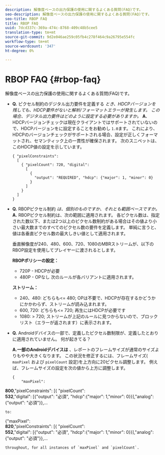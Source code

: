 ```yaml
---
description: 解像度ベースの出力保護の使用に関するよくある質問(FAQ)です。
seo-description: 解像度ベースの出力保護の使用に関するよくある質問(FAQ)です。
seo-title: RBOP FAQ
title: RBOP FAQ
uuid: 7dcd337c-369a-474c-8768-409c48b5cee5
translation-type: tm+mt
source-git-commit: 9d2e046ae259c05fb4c278f464c9a26795e554fc
workflow-type: tm+mt
source-wordcount: '347'
ht-degree: 0%

---
```



# RBOP FAQ {#rbop-faq}

解像度ベースの出力保護の使用に関するよくある質問(FAQ)です。

* **Q.** ピクセル制約のデジタル出力要件を定義する *とき、HDCPバージョンを残しても、HDCP要件がないと解析/フォーマットエラーが発生します。 この場合、デジタル出力要件はどのように設定する必要がありますか。* **A.** HDCPバージョンチェックは現在クライアントではサポートされていないので、HDCPバージョンをに設定することをお勧めし `1.0`ます。 これにより、HDCPのバージョンチェックがサポートされる場合、設定が正しくフォーマットされ、セマンティック上の一貫性が確保されます。 次のスニペットは、このHDCP値の設定を示しています。

   ```
   { "pixelConstraints":  
     [  
       { "pixelCount": 720, "digital":  
         [  
           {  
             "output": "REQUIRED", "hdcp": {"major": 1, "minor": 0}  
           }  
         ]  
       }  
     ]  
   }
   ```

* **Q.** RBOPピクセル制約 *は、個別のものですか、それとも範囲ベースですか。* **A.** RBOPピクセル制約は、次の範囲に適用されます。 各ピクセル数は、指定された数以下、または2つ以上のピクセル数制約がある場合はその値より小さい最大数までのすべてのピクセル数の要件を定義します。 単純に言うと、値は各垂直ピクセル数の最大しきい値として適用されます。

   垂直解像度が240、480、600、720、1080のMBRストリームが、以下のRBOP設定を使用してプレイヤーに渡されるとします。

   **RBOPポリシーの設定：**

   * 720P - HDCPが必要
   * 480P - OPなし
   次のルールが各バリアントに適用されます。

   **ストリーム：**

   * 240、480: どちらも&lt;= 480; OPは不要で、HDCPが存在するかどうかにかかわらず、ストリームが読み込まれます。
   * 600, 720: どちらも&lt;= 720; 再生にはHDCPが必要です
   * 1080: > 720; ストリームが上記のルールに見つからないので、ブロックリスト（エラーが返されます）に表示されます。


* **Q.** Androidデバイスの一部で、定義したピクセル数制限が、定義したとおりに適用されていません。 何が起きてる？

   **A.一部のAndroidデバイスは** 、レポートのフレームサイズが通常のサイズよりもやや大きくなります。 この状況を修正するには、フレームサイズ( `maxPixel` および `pixelCount` 設定)を上方向に20ピクセル調整します。 例えば、フレームサイズの設定を次の値から上方に調整します。

   ```
   { 
       "maxPixel":  
   
<b>800</b>,&quot;pixelConstraints&quot;: [{ &quot;pixelCount&quot;:\
<b>532</b>,&quot;digital&quot;: [{&quot;output&quot;: &quot;必須&quot;, &quot;hdcp&quot;:{&quot;major&quot;: 1,&quot;minor&quot;: 0}}],&quot;analog&quot;: {&quot;output&quot;: &quot;必須&quot;}},...

```
to: 
```
{&quot;maxPixel&quot;:\
<b>820</b>,&quot;pixelConstraints&quot;: [{ &quot;pixelCount&quot;:\
<b>552</b>,&quot;digital&quot;: [{&quot;output&quot;: &quot;必須&quot;, &quot;hdcp&quot;:{&quot;major&quot;: 1,&quot;minor&quot;: 0}}],&quot;analog&quot;: {&quot;output&quot;: &quot;必須&quot;}},...

```
throughout, for all instances of `maxPixel` and `pixelCount`.

